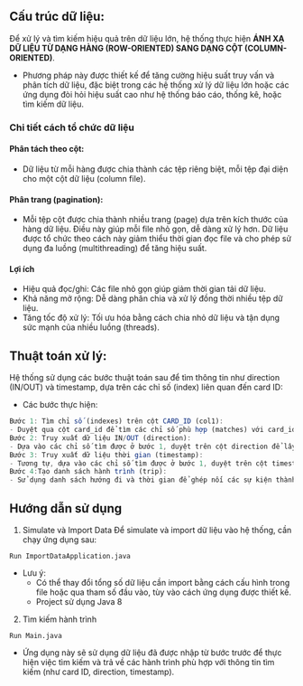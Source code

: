 ## Cấu trúc dữ liệu:

Để xử lý và tìm kiếm hiệu quả trên dữ liệu lớn, hệ thống thực hiện **ÁNH XẠ DỮ LIỆU TỪ DẠNG HÀNG (ROW-ORIENTED) SANG DẠNG CỘT (COLUMN-ORIENTED)**.  
- Phương pháp này được thiết kế để tăng cường hiệu suất truy vấn và phân tích dữ liệu, đặc biệt trong các hệ thống xử lý dữ liệu lớn hoặc các ứng dụng đòi hỏi hiệu suất cao như hệ thống báo cáo, thống kê, hoặc tìm kiếm dữ liệu.
### Chi tiết cách tổ chức dữ liệu
#### Phân tách theo cột:
- Dữ liệu từ mỗi hàng được chia thành các tệp riêng biệt, mỗi tệp đại diện cho một cột dữ liệu (column file).
#### Phân trang (pagination):
- Mỗi tệp cột được chia thành nhiều trang (page) dựa trên kích thước của hàng dữ liệu.
Điều này giúp mỗi file nhỏ gọn, dễ dàng xử lý hơn.
Dữ liệu được tổ chức theo cách này giảm thiểu thời gian đọc file và cho phép sử dụng đa luồng (multithreading) để tăng hiệu suất.
####  Lợi ích
  - Hiệu quả đọc/ghi: Các file nhỏ gọn giúp giảm thời gian tải dữ liệu.
  - Khả năng mở rộng: Dễ dàng phân chia và xử lý đồng thời nhiều tệp dữ liệu.
  - Tăng tốc độ xử lý: Tối ưu hóa bằng cách chia nhỏ dữ liệu và tận dụng sức mạnh của nhiều luồng (threads).
## Thuật toán xử lý:
Hệ thống sử dụng các bước thuật toán sau để tìm thông tin như direction (IN/OUT) và timestamp, dựa trên các chỉ số (index) liên quan đến card ID:
- Các bước thực hiện:
``` js
Bước 1: Tìm chỉ số (indexes) trên cột CARD_ID (col1):
- Duyệt qua cột card_id để tìm các chỉ số phù hợp (matches) với card_id đầu vào.
Bước 2: Truy xuất dữ liệu IN/OUT (direction):
- Dựa vào các chỉ số tìm được ở bước 1, duyệt trên cột direction để lấy dữ liệu tương ứng (IN/OUT).
Bước 3: Truy xuất dữ liệu thời gian (timestamp):
- Tương tự, dựa vào các chỉ số tìm được ở bước 1, duyệt trên cột timestamp để lấy thời gian tương ứng.
Bước 4:Tạo danh sách hành trình (trip):
- Sử dụng danh sách hướng đi và thời gian để ghép nối các sự kiện thành các hành trình hoàn chỉnh (từ IN đến OUT).
```
## Hướng dẫn sử dụng
1. Simulate và Import Data
   Để simulate và import dữ liệu vào hệ thống, cần chạy ứng dụng sau:
```
Run ImportDataApplication.java
```

- Lưu ý:
  - Có thể thay đổi tổng số dữ liệu cần import bằng cách cấu hình trong file hoặc qua tham số đầu vào, tùy vào cách ứng dụng được thiết kế.
  - Project sử dụng Java 8
2. Tìm kiếm hành trình
``` 
Run Main.java
``` 

- Ứng dụng này sẽ sử dụng dữ liệu đã được nhập từ bước trước để thực hiện việc tìm kiếm và trả về các hành trình phù hợp với thông tin tìm kiếm (như card ID, direction, timestamp).


